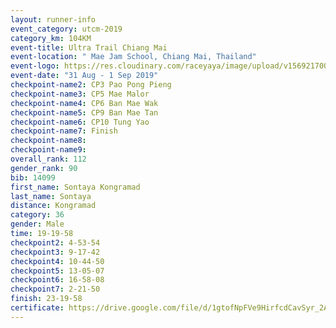 ```yaml
---
layout: runner-info 
event_category: utcm-2019 
category_km: 104KM 
event-title: Ultra Trail Chiang Mai 
event-location: " Mae Jam School, Chiang Mai, Thailand" 
event-logo: https://res.cloudinary.com/raceyaya/image/upload/v1569217001/logo/ultra-trail-chiangmai_ay7efp.jpg 
event-date: "31 Aug - 1 Sep 2019" 
checkpoint-name2: CP3 Pao Pong Pieng 
checkpoint-name3: CP5 Mae Malor 
checkpoint-name4: CP6 Ban Mae Wak  
checkpoint-name5: CP9 Ban Mae Tan 
checkpoint-name6: CP10 Tung Yao 
checkpoint-name7: Finish 
checkpoint-name8: 
checkpoint-name9: 
overall_rank: 112
gender_rank: 90
bib: 14099
first_name: Sontaya Kongramad
last_name: Sontaya
distance: Kongramad
category: 36
gender: Male
time: 19-19-58
checkpoint2: 4-53-54
checkpoint3: 9-17-42
checkpoint4: 10-44-50
checkpoint5: 13-05-07
checkpoint6: 16-58-08
checkpoint7: 2-21-50
finish: 23-19-58
certificate: https://drive.google.com/file/d/1gtofNpFVe9HirfcdCavSyr_2Aiks2aUI/view?usp=sharing
---
```

